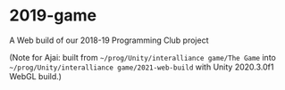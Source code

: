 # 2019-game
A Web build of our 2018-19 Programming Club project

(Note for Ajai: built from `~/prog/Unity/interalliance game/The Game` into `~/prog/Unity/interalliance game/2021-web-build` with Unity 2020.3.0f1 WebGL build.)
